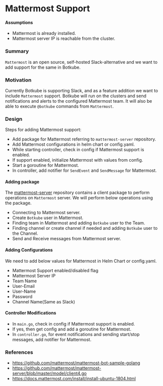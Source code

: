 # Mattermost Support

#### Assumptions
- Mattermost is already installed.
- Mattermost server IP is reachable from the cluster.

### Summary
`Mattermost` is an open source, self-hosted Slack-alternative and we want to add support for the same in Botkube.

### Motivation
Currently Botkube is supporting Slack, and as a feature addition we want to include `Mattermost` support. Botkube will run on the clusters and send notifications and alerts to the configured Mattermost team. It will also be able to execute `@botkube` commands from `Mattermost`. 

### Design
Steps for adding Mattermost support:
- Add package for Mattermost referring to `mattermost-server` repository.
- Add Mattermost configurations in helm chart or config.yaml.
- While starting controller, check in config if Mattermost support is enabled.
- If support enabled, initialize Mattermost with values from config.
- Start a goroutine for Mattermost.
- In controller, add notifier for `SendEvent` and `SendMessage` for Mattermost.

#### Adding package
The [mattermost-server](https://github.com/mattermost/mattermost-server) repository contains a client package to perform operations on `Mattermost` server. We will perform below operations using the package.
- Connecting to Mattermost server.
- Create `Botkube` user in Mattermost.
- Finding team in Mattermost and adding `Botkube` user to the Team.
- Finding channel or create channel if needed and adding `Botkube` user to the Channel.
- Send and Receive messages from Mattermost server.

#### Adding Configurations
We need to add below values for Mattermost in Helm Chart or config.yaml.
- Mattermost Support enabled/disabled flag
- Mattermost Server IP
- Team Name
- User-Email
- User-Name
- Password
- Channel Name(Same as Slack)

#### Controller Modifications
- In `main.go`, check in config if Mattermost support is enabled.
- If yes, then get config and add a goroutine for Mattermost.
- In `controller.go`, for event notifications and sending start/stop messages, add notifier for Mattermost.

### References
- https://github.com/mattermost/mattermost-bot-sample-golang
- https://github.com/mattermost/mattermost-server/blob/master/model/client4.go
- https://docs.mattermost.com/install/install-ubuntu-1804.html
